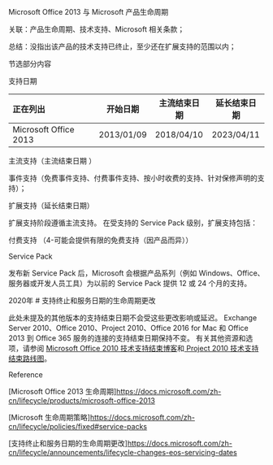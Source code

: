Microsoft Office 2013 与 Microsoft 产品生命周期

关联：产品生命周期、技术支持、Microsoft 相关条款；



总结：没指出该产品的技术支持已终止，至少还在扩展支持的范围以内；



节选部分内容



支持日期

| 正在列出              | 开始日期   | 主流结束日期 | 延长结束日期 |
| :-------------------- | ---------- | ------------ | ------------ |
| Microsoft Office 2013 | 2013/01/09 | 2018/04/10   | 2023/04/11   |



主流支持（主流结束日期  ）

事件支持（免费事件支持、付费事件支持、按小时收费的支持、针对保修声明的支持）；



扩展支持（延长结束日期）

扩展支持阶段遵循主流支持。 在受支持的 Service Pack 级别，扩展支持包括：

付费支持 （4-可能会提供有限的免费支持（因产品而异））



Service Pack 

发布新 Service Pack 后，Microsoft 会根据产品系列（例如 Windows、Office、服务器或开发人员工具）为以前的 Service Pack 提供 12 或 24 个月的支持。



2020年 # 支持终止和服务日期的生命周期更改

此处未提及的其他版本的支持结束日期不会受这些更改影响或延迟。 Exchange Server 2010、Office 2010、Project 2010、Office 2016 for Mac 和 Office 2013 到 Office 365 服务的连接的支持结束日期保持不变。 有关其他资源和选项，请参阅 [Microsoft Office 2010 技术支持结束博客](https://techcommunity.microsoft.com/t5/office-end-of-support-blog/reminders-for-upcoming-of-changes-coming-to-office-end-of/ba-p/1302951)和[ Project 2010 技术支持结束路线图](https://docs.microsoft.com/zh-cn/office365/enterprise/project-server-2010-end-of-support)。





Reference

[Microsoft Office 2013 生命周期]https://docs.microsoft.com/zh-cn/lifecycle/products/microsoft-office-2013

[Microsoft 生命周期策略]https://docs.microsoft.com/zh-cn/lifecycle/policies/fixed#service-packs

[支持终止和服务日期的生命周期更改]https://docs.microsoft.com/zh-cn/lifecycle/announcements/lifecycle-changes-eos-servicing-dates

